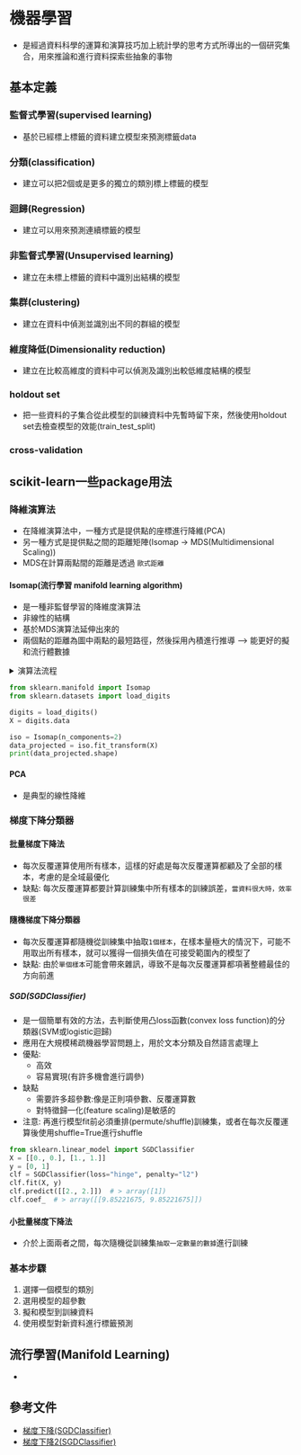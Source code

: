 # 機器學習
* 是經過資料科學的運算和演算技巧加上統計學的思考方式所導出的一個研究集合，用來推論和進行資料探索些抽象的事物

## 基本定義

### 監督式學習(supervised learning)
* 基於已經標上標籤的資料建立模型來預測標籤data

### 分類(classification)
* 建立可以把2個或是更多的獨立的類別標上標籤的模型

### 迴歸(Regression)
* 建立可以用來預測連續標籤的模型

### 非監督式學習(Unsupervised learning)
* 建立在未標上標籤的資料中識別出結構的模型

### 集群(clustering)
* 建立在資料中偵測並識別出不同的群組的模型

### 維度降低(Dimensionality reduction)
* 建立在比較高維度的資料中可以偵測及識別出較低維度結構的模型

### holdout set
* 把一些資料的子集合從此模型的訓練資料中先暫時留下來，然後使用holdout set去檢查模型的效能(train_test_split)

### cross-validation


## scikit-learn一些package用法

### 降維演算法
* 在降維演算法中，一種方式是提供點的座標進行降維(PCA)
* 另一種方式是提供點之間的距離矩陣(Isomap -> MDS(Multidimensional Scaling))
* MDS在計算兩點間的距離是透過 `歐式距離`

#### Isomap(流行學習 manifold learning algorithm)
* 是一種非監督學習的降維度演算法
* 非線性的結構
* 基於MDS演算法延伸出來的
* 兩個點的距離為圖中兩點的最短路徑，然後採用內積進行推導 --> 能更好的擬和流行體數據
<details>
 <summary>演算法流程</summary>
    <p> 1. 設定每個點最近鄰點數k，建構連通圖和鄰接矩陣
    <p> 2. 通過圖的最短路徑建構原始空間中的距離矩陣
    <p> 3. 計算內積矩陣(B)
    <p> 4. 對距離B進行特徵值解析，獲得特徵值矩陣和特徵向量矩陣
    <p> 5. 取特徵值距離最大的前項目及其對應的特徵向量
</details>

```python
from sklearn.manifold import Isomap
from sklearn.datasets import load_digits

digits = load_digits()
X = digits.data

iso = Isomap(n_components=2)
data_projected = iso.fit_transform(X)
print(data_projected.shape)
```

#### PCA
* 是典型的線性降維

### 梯度下降分類器

#### 批量梯度下降法
* 每次反覆運算使用所有樣本，這樣的好處是每次反覆運算都顧及了全部的樣本，考慮的是全域最優化
* 缺點: 每次反覆運算都要計算訓練集中所有樣本的訓練誤差，`當資料很大時，效率很差`

#### 隨機梯度下降分類器
* 每次反覆運算都隨機從訓練集中抽取`1個樣本`，在樣本量極大的情況下，可能不用取出所有樣本，就可以獲得一個損失值在可接受範圍內的模型了
* 缺點: 由於`單個樣本`可能會帶來雜訊，導致不是每次反覆運算都項著整體最佳的方向前進

##### SGD(SGDClassifier)
* 是一個簡單有效的方法，去判斷使用凸loss函數(convex loss function)的分類器(SVM或logistic迴歸)
* 應用在大規模稀疏機器學習問題上，用於文本分類及自然語言處理上
* 優點:
    * 高效
    * 容易實現(有許多機會進行調參)
* 缺點
    * 需要許多超參數:像是正則項參數、反覆運算數
    * 對特徵歸一化(feature scaling)是敏感的
* 注意: 再進行模型fit前必須重排(permute/shuffle)訓練集，或者在每次反覆運算後使用shuffle=True進行shuffle

```python
from sklearn.linear_model import SGDClassifier
X = [[0., 0.], [1., 1.]]
y = [0, 1]
clf = SGDClassifier(loss="hinge", penalty="l2")
clf.fit(X, y)
clf.predict([[2., 2.]])  # > array([1])
clf.coef_  # > array([[9.85221675, 9.85221675]])

```


#### 小批量梯度下降法
* 介於上面兩者之間，每次隨機從訓練集`抽取一定數量的數據`進行訓練

### 基本步驟
1. 選擇一個模型的類別
2. 選用模型的超參數
3. 擬和模型到訓練資料
4. 使用模型對新資料進行標籤預測

## 流行學習(Manifold Learning)
* 


## 參考文件
* [梯度下降(SGDClassifier)](https://zhuanlan.zhihu.com/p/60983320)
* [梯度下降2(SGDClassifier)](https://www.jianshu.com/p/28a68bb4a45a)